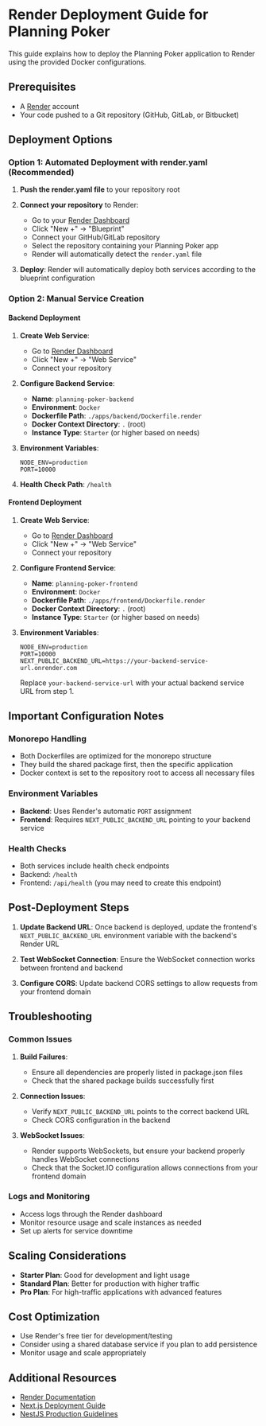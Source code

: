 # Render Deployment Guide for Planning Poker

This guide explains how to deploy the Planning Poker application to Render using the provided Docker configurations.

## Prerequisites

- A [Render](https://render.com) account
- Your code pushed to a Git repository (GitHub, GitLab, or Bitbucket)

## Deployment Options

### Option 1: Automated Deployment with render.yaml (Recommended)

1. **Push the render.yaml file** to your repository root
2. **Connect your repository** to Render:
   - Go to your [Render Dashboard](https://dashboard.render.com/)
   - Click "New +" → "Blueprint"
   - Connect your GitHub/GitLab repository
   - Select the repository containing your Planning Poker app
   - Render will automatically detect the `render.yaml` file

3. **Deploy**: Render will automatically deploy both services according to the blueprint configuration

### Option 2: Manual Service Creation

#### Backend Deployment

1. **Create Web Service**:
   - Go to [Render Dashboard](https://dashboard.render.com/)
   - Click "New +" → "Web Service"
   - Connect your repository

2. **Configure Backend Service**:
   - **Name**: `planning-poker-backend`
   - **Environment**: `Docker`
   - **Dockerfile Path**: `./apps/backend/Dockerfile.render`
   - **Docker Context Directory**: `.` (root)
   - **Instance Type**: `Starter` (or higher based on needs)

3. **Environment Variables**:
   ```
   NODE_ENV=production
   PORT=10000
   ```

4. **Health Check Path**: `/health`

#### Frontend Deployment

1. **Create Web Service**:
   - Go to [Render Dashboard](https://dashboard.render.com/)
   - Click "New +" → "Web Service"
   - Connect your repository

2. **Configure Frontend Service**:
   - **Name**: `planning-poker-frontend`
   - **Environment**: `Docker`
   - **Dockerfile Path**: `./apps/frontend/Dockerfile.render`
   - **Docker Context Directory**: `.` (root)
   - **Instance Type**: `Starter` (or higher based on needs)

3. **Environment Variables**:
   ```
   NODE_ENV=production
   PORT=10000
   NEXT_PUBLIC_BACKEND_URL=https://your-backend-service-url.onrender.com
   ```

   Replace `your-backend-service-url` with your actual backend service URL from step 1.

## Important Configuration Notes

### Monorepo Handling
- Both Dockerfiles are optimized for the monorepo structure
- They build the shared package first, then the specific application
- Docker context is set to the repository root to access all necessary files

### Environment Variables
- **Backend**: Uses Render's automatic `PORT` assignment
- **Frontend**: Requires `NEXT_PUBLIC_BACKEND_URL` pointing to your backend service

### Health Checks
- Both services include health check endpoints
- Backend: `/health`
- Frontend: `/api/health` (you may need to create this endpoint)

## Post-Deployment Steps

1. **Update Backend URL**: Once backend is deployed, update the frontend's `NEXT_PUBLIC_BACKEND_URL` environment variable with the backend's Render URL

2. **Test WebSocket Connection**: Ensure the WebSocket connection works between frontend and backend

3. **Configure CORS**: Update backend CORS settings to allow requests from your frontend domain

## Troubleshooting

### Common Issues

1. **Build Failures**:
   - Ensure all dependencies are properly listed in package.json files
   - Check that the shared package builds successfully first

2. **Connection Issues**:
   - Verify `NEXT_PUBLIC_BACKEND_URL` points to the correct backend URL
   - Check CORS configuration in the backend

3. **WebSocket Issues**:
   - Render supports WebSockets, but ensure your backend properly handles WebSocket connections
   - Check that the Socket.IO configuration allows connections from your frontend domain

### Logs and Monitoring

- Access logs through the Render dashboard
- Monitor resource usage and scale instances as needed
- Set up alerts for service downtime

## Scaling Considerations

- **Starter Plan**: Good for development and light usage
- **Standard Plan**: Better for production with higher traffic
- **Pro Plan**: For high-traffic applications with advanced features

## Cost Optimization

- Use Render's free tier for development/testing
- Consider using a shared database service if you plan to add persistence
- Monitor usage and scale appropriately

## Additional Resources

- [Render Documentation](https://render.com/docs)
- [Next.js Deployment Guide](https://nextjs.org/docs/deployment)
- [NestJS Production Guidelines](https://docs.nestjs.com/deployment)
